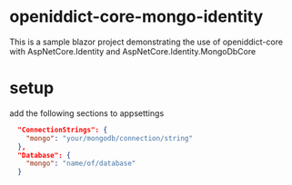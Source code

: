 # openiddict-core-mongo-identity
This is a sample blazor project demonstrating the use of openiddict-core with AspNetCore.Identity and AspNetCore.Identity.MongoDbCore

# setup

add the following sections to appsettings

```json
  "ConnectionStrings": {
    "mongo": "your/mongodb/connection/string"
  },
  "Database": {
    "mongo": "name/of/database"
  }
```
